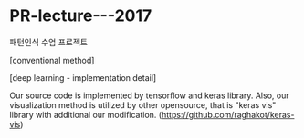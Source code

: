 # PR-lecture---2017
패턴인식 수업 프로젝트


[conventional method]



[deep learning - implementation detail]

Our source code is implemented by tensorflow and keras library.
Also, our visualization method is utilized by other opensource,
that is "keras vis" library with additional our modification.
(https://github.com/raghakot/keras-vis)



